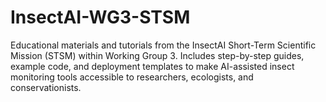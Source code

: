 # InsectAI-WG3-STSM
Educational materials and tutorials from the InsectAI Short-Term Scientific Mission (STSM) within Working Group 3. Includes step-by-step guides, example code, and deployment templates to make AI-assisted insect monitoring tools accessible to researchers, ecologists, and conservationists.
